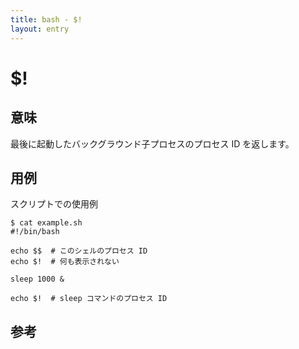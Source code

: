 ```yaml
---
title: bash - $!
layout: entry
---
```


# $!

## 意味

最後に起動したバックグラウンド子プロセスのプロセス ID を返します。


## 用例

スクリプトでの使用例

    $ cat example.sh
    #!/bin/bash

    echo $$  # このシェルのプロセス ID
    echo $!  # 何も表示されない

    sleep 1000 &

    echo $!  # sleep コマンドのプロセス ID



## 参考


